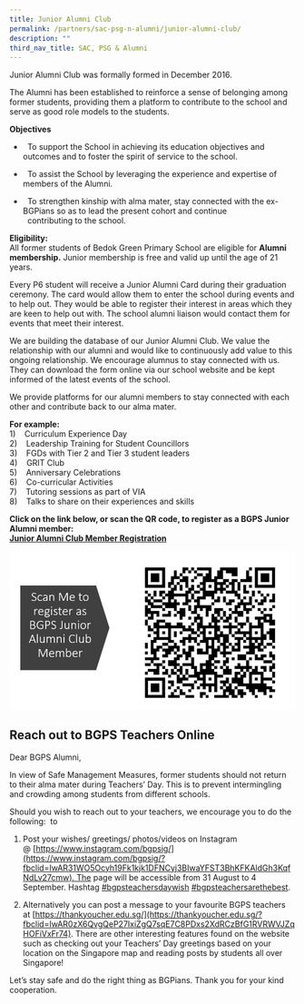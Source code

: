 ```yaml
---
title: Junior Alumni Club
permalink: /partners/sac-psg-n-alumni/junior-alumni-club/
description: ""
third_nav_title: SAC, PSG & Alumni
---
```

Junior Alumni Club was formally formed in December 2016.  

The Alumni has been established to reinforce a sense of belonging among former students, providing them a platform to contribute to the school and serve as good role models to the students.  

**Objectives**

*     To support the School in achieving its education objectives and outcomes and to foster the spirit of service to the school.

*     To assist the School by leveraging the experience and expertise of members of the Alumni.

*     To strengthen kinship with alma mater, stay connected with the ex-BGPians so as to lead the present cohort and continue  
      contributing to the school.

**Eligibility:** <br>
All former students of Bedok Green Primary School are eligible for **Alumni membership.** Junior membership is free and valid up until the age of 21 years.  
  
Every P6 student will receive a Junior Alumni Card during their graduation ceremony. The card would allow them to enter the school during events and to help out. They would be able to register their interest in areas which they are keen to help out with. The school alumni liaison would contact them for events that meet their interest.  
  
We are building the database of our Junior Alumni Club. We value the relationship with our alumni and would like to continuously add value to this ongoing relationship. We encourage alumnus to stay connected with us. They can download the form online via our school website and be kept informed of the latest events of the school.  
  
We provide platforms for our alumni members to stay connected with each other and contribute back to our alma mater.  
  

**For example:**<br>
1)    Curriculum Experience Day  
2)    Leadership Training for Student Councillors  
3)    FGDs with Tier 2 and Tier 3 student leaders  
4)    GRIT Club  
5)    Anniversary Celebrations  
6)    Co-curricular Activities  
7)    Tutoring sessions as part of VIA  
8)    Talks to share on their experiences and skills

**Click on the link below, or scan the QR code, to register as a BGPS Junior Alumni member:  
[Junior Alumni Club Member Registration](https://docs.google.com/forms/d/e/1FAIpQLSc7507Sasj2cSunIktH23fSKn7cfHabrnvljoXWE2qROXaiKQ/viewform?usp=sf_link)**

![JAC registation](/images/JAC%20registation.jpeg)

Reach out to BGPS Teachers Online
---------------------------------

Dear BGPS Alumni,  
  

In view of Safe Management Measures, former students should not return to their alma mater during Teachers’ Day. This is to prevent intermingling and crowding among students from different schools.  

Should you wish to reach out to your teachers, we encourage you to do the following:  to 

1.  Post your wishes/ greetings/ photos/videos on Instagram @ [https://www.instagram.com/bgpsig/](https://www.instagram.com/bgpsig/?fbclid=IwAR31WO5Ocyh19Fk1kjk1DFNCyj3BIwaYFST3BhKFKAldGh3KqfNdLv27cmw). The page will be accessible from 31 August to 4 September. Hashtag [#bgpsteachersdaywish](https://www.facebook.com/hashtag/bgpsteachersdaywish?__eep__=6&source=feed_text&epa=HASHTAG&__xts__%5B0%5D=68.ARCysPY4xruYJn8kBoJ3inA3TpN6-rG_v8zgYrb1EX59qwvKj_Xkq3LyCoJCXrNIZsSVh2NMJdAWFoAQQZiA2G3UgRLly3GvgW1m_n6YblJqG5myF3mBwn0HHw_c8bwupblu50oXh5CC7N5gMyVRbDwMh4-qYxbHgI-72c72HgeiiX5G_1vYrsYCeDAjurn4VzbmzgP1Iwqep0F2m61P1xNAd-pqZ1wtv3vH7TAdZEHBBCYB4Ibg6ukRK6hSmJwOpX-qAib6JED7cDPfmSdOOYzuXs1QKIGPzKBo4hq81t5R1mGALZ42HXg7u-rS0vF4yBbgFnrBNiDzmcCOpqMQ_aM&__tn__=%2ANK-R) [#bgpsteachersarethebest](https://www.facebook.com/hashtag/bgpsteachersarethebest?__eep__=6&source=feed_text&epa=HASHTAG&__xts__%5B0%5D=68.ARCysPY4xruYJn8kBoJ3inA3TpN6-rG_v8zgYrb1EX59qwvKj_Xkq3LyCoJCXrNIZsSVh2NMJdAWFoAQQZiA2G3UgRLly3GvgW1m_n6YblJqG5myF3mBwn0HHw_c8bwupblu50oXh5CC7N5gMyVRbDwMh4-qYxbHgI-72c72HgeiiX5G_1vYrsYCeDAjurn4VzbmzgP1Iwqep0F2m61P1xNAd-pqZ1wtv3vH7TAdZEHBBCYB4Ibg6ukRK6hSmJwOpX-qAib6JED7cDPfmSdOOYzuXs1QKIGPzKBo4hq81t5R1mGALZ42HXg7u-rS0vF4yBbgFnrBNiDzmcCOpqMQ_aM&__tn__=%2ANK-R).  
      
    
2.  Alternatively you can post a message to your favourite BGPS teachers at [https://thankyoucher.edu.sg/](https://thankyoucher.edu.sg/?fbclid=IwAR0zX6QvgQeP27IxiZgQ7sqE7C8PDxs2XdRCzBfG1RVRWVJZqHOFiVxFr74). There are other interesting features found on the website such as checking out your Teachers’ Day greetings based on your location on the Singapore map and reading posts by students all over Singapore!  
    

  
Let’s stay safe and do the right thing as BGPians. Thank you for your kind cooperation.